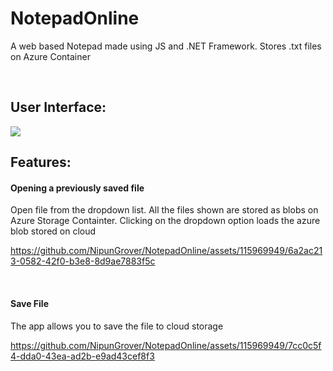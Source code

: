 # NotepadOnline

<p>A web based Notepad made using JS and .NET Framework. Stores .txt files on Azure Container</p>
<br/>
<h2 style={{paddingTop:"40px"}}>User Interface:</h2>
<img src="https://github.com/NipunGrover/NotepadOnline/assets/115969949/7dde0e41-1fc7-412a-a146-b0b57da48b5c"/>
<br/>

<h2 >Features:</h2>
<h4>Opening a previously saved file</h4>
<p>Open file from the dropdown list. All the files shown are stored as blobs on Azure Storage Containter. 
Clicking on the dropdown option loads the azure blob stored on cloud</p>
                
https://github.com/NipunGrover/NotepadOnline/assets/115969949/6a2ac213-0582-42f0-b3e8-8d9ae7883f5c

<br />
<h4>Save File</h4>
<p>The app allows you to save the file to cloud storage</p> 



https://github.com/NipunGrover/NotepadOnline/assets/115969949/7cc0c5f4-dda0-43ea-ad2b-e9ad43cef8f3


